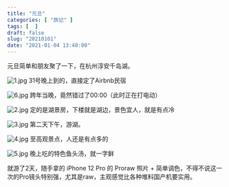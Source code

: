 ```yaml
---
title: "元旦"
categories: [ "旅记" ]
tags: [  ]
draft: false
slug: "20210101"
date: "2021-01-04 13:48:00"
---
```


元旦简单和朋友聚了一下，在杭州淳安千岛湖。

![1.jpg][1]
31号晚上到的，直接定了Airbnb民宿

![6.jpg][2]
跨年当晚，竟然错过了00:00（此时正在打电动）

![2.jpg][3]
定的是湖景房，下楼就是湖边，景色宜人，就是有点冷

![3.jpg][4]
第二天下午，游湖。

![4.jpg][5]
至高观景点，人还是有点多的

![5.jpg][6]
晚上吃的特色鱼头汤，就一字鲜

就游了2天，随手拿的 iPhone 12 Pro 的 Proraw 照片 + 简单调色，不得不说这一次的Pro镜头特别强，尤其是raw，主观感觉比各种堆料国产机要实用。

  [1]: https://cdn.rhyland.cn/typecho/2021/01/04/1.jpg
  [2]: https://cdn.rhyland.cn/typecho/2021/01/04/6.jpg
  [3]: https://cdn.rhyland.cn/typecho/2021/01/04/2.jpg
  [4]: https://cdn.rhyland.cn/typecho/2021/01/04/3.jpg
  [5]: https://cdn.rhyland.cn/typecho/2021/01/04/4.jpg
  [6]: https://cdn.rhyland.cn/typecho/2021/01/04/5.jpg